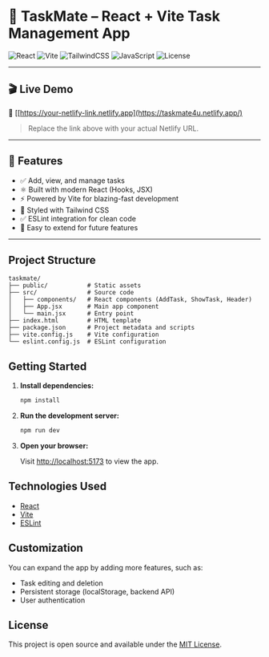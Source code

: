 # 📝 TaskMate – React + Vite Task Management App

![React](https://img.shields.io/badge/React-18.2-blue?logo=react)
![Vite](https://img.shields.io/badge/Vite-4.5-purple?logo=vite)
![TailwindCSS](https://img.shields.io/badge/TailwindCSS-3.4-teal?logo=tailwindcss)
![JavaScript](https://img.shields.io/badge/JavaScript-ES6+-yellow?logo=javascript)
![License](https://img.shields.io/badge/License-MIT-green)

---

## 🎬 Live Demo

🔗 [[https://your-netlify-link.netlify.app](https://taskmate4u.netlify.app/)

> Replace the link above with your actual Netlify URL.

---

## 🌟 Features

- ✅ Add, view, and manage tasks
- ⚛️ Built with modern React (Hooks, JSX)
- ⚡ Powered by Vite for blazing-fast development
- 💅 Styled with Tailwind CSS
- ✅ ESLint integration for clean code
- 🚀 Easy to extend for future features

---

## Project Structure

```
taskmate/
├── public/           # Static assets
├── src/              # Source code
│   ├── components/   # React components (AddTask, ShowTask, Header)
│   ├── App.jsx       # Main app component
│   └── main.jsx      # Entry point
├── index.html        # HTML template
├── package.json      # Project metadata and scripts
├── vite.config.js    # Vite configuration
└── eslint.config.js  # ESLint configuration
```

## Getting Started

1. **Install dependencies:**

   ```sh
   npm install
   ```

2. **Run the development server:**

   ```sh
   npm run dev
   ```

3. **Open your browser:**

   Visit [http://localhost:5173](http://localhost:5173) to view the app.

## Technologies Used

- [React](https://react.dev/)
- [Vite](https://vitejs.dev/)
- [ESLint](https://eslint.org/)

## Customization

You can expand the app by adding more features, such as:
- Task editing and deletion
- Persistent storage (localStorage, backend API)
- User authentication

## License

This project is open source and available under the [MIT License](LICENSE).

